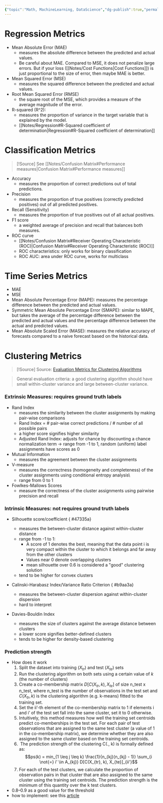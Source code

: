 ```yaml
---
{"topic":"Math, MachineLearning, DataScience","dg-publish":true,"permalink":"/Notes/Error Metrics/","dgPassFrontmatter":true,"noteIcon":""}
---
```



# Regression Metrics
- Mean Absolute Error (MAE)
	- measures the absolute difference between the predicted and actual values.
	- Be careful about MAE. Compared to MSE, it does not penalize large errors. But if your loss ([[Notes/Cost Functions\|Cost Functions]]) is just proportional to the size of error, then maybe MAE is better.
- Mean Squared Error (MSE)
	- measures the squared difference between the predicted and actual values.
- Root Mean Squared Error (RMSE)
	- the square root of the MSE, which provides a measure of the average magnitude of the error.
- R-squared (R^2): 
	- measures the proportion of variance in the target variable that is explained by the model.
	- [[Notes/Regression#R-Squared coefficient of determination\|Regression#R-Squared coefficient of determination]]

# Classification Metrics
>[!Source]
>See [[Notes/Confusion Matrix#Performance measures\|Confusion Matrix#Performance measures]]
- Accuracy
	- measures the proportion of correct predictions out of total predictions.
- Precision
	- measures the proportion of true positives (correctly predicted positives) out of all predicted positives.
- Recall (Sensitivity) 
	- measures the proportion of true positives out of all actual positives.
- F1 score
	- a weighted average of precision and recall that balances both measures.
- ROC curve
	- [[Notes/Confusion Matrix#Receiver Operating Characteristic (ROC)\|Confusion Matrix#Receiver Operating Characteristic (ROC)]]
	- ROC characteristics: only works for binary classification
	- ROC AUC: area under ROC curve, works for multiclass

# Time Series Metrics
- MAE
- MSE
- Mean Absolute Percentage Error (MAPE): measures the percentage difference between the predicted and actual values.
- Symmetric Mean Absolute Percentage Error (SMAPE): similar to MAPE, but takes the average of the percentage difference between the predicted and actual values and the percentage difference between the actual and predicted values.
- Mean Absolute Scaled Error (MASE): measures the relative accuracy of forecasts compared to a naive forecast based on the historical data.

# Clustering Metrics
>[!Source] Source: [Evaluation Metrics for Clustering Algorithms](https://towardsdatascience.com/7-evaluation-metrics-for-clustering-algorithms-bdc537ff54d2)

> General evaluation criteria: a good clustering algorithm should have small within-cluster variance and large between-cluster variance.
### Extrinsic Measures: requires ground truth labels
- Rand Index
	- measures the similarity between the cluster assignments by making pair-wise comparisons
	- Rand Index  = # pair-wise correct predictions / # number of all possible pairs
	- a higher score signifies higher similarity
	- Adjusted Rand Index: adjusts for chance by discounting a chance normalization term -> range from -1 to 1, random (uniform) label assignments have scores as 0
- Mutual Information
	- measures the agreement between the cluster assignments
- V-measure
	- measures the correctness (homogeneity and completeness) of the cluster assignments using conditional entropy analysis\
	- range from 0 to 1
- Fowlkes-Mallows Scores
	- measure the correctness of the cluster assignments using pairwise precision and recall

### Intrinsic Measures: not requires ground truth labels
- Silhouette score/coefficient
{ #47335a}

	- measures the between-cluster distance against within-cluster distance
	- range from -1 to 1: 
		- A score of 1 denotes the best, meaning that the data point i is very compact within the cluster to which it belongs and far away from the other clusters
		- Values near 0 denote overlapping clusters
		- mean silhouette over 0.6 is considered a "good" clustering solution
	- tend to be higher for convex clusters
- Calinski-Harabasz Index/Variance Ratio Criterion
{ #b9aa3a}

	- measures the between-cluster dispersion against within-cluster dispersion
	- hard to interpret
- Davies-Bouldin Index
	- measures the size of clusters against the average distance between clusters
	- a lower score signifies better-defined clusters
	- tends to be higher for density-based clustering
### Prediction strength
- How does it work
	1. Split the dataset into training ($X_{tr}$) and test ($X_{te}$) sets
	2. Run the clustering algorithm on both sets using a certain value of $k$ (the number of clusters)
	3. Create a co-membership matrix $D[C(X_{tr}, k), X_{te}]$ of size n_test x n_test, where n_test is the number of observations in the test set and $C(X_{tr}, k)$ is the clustering algorithm (e.g. k-means) fitted to the training set.
	4. Set the ii’-th element of the co-membership matrix to 1 if elements i and i’ of the test set fall into the same cluster, set it to 0 otherwise.
	5. Intuitively, this method measures how well the training set centroids predict co-memberships in the test set. For each pair of test observations that are assigned to the same test cluster (a value of 1 in the co-membership matrix), we determine whether they are also assigned to the same cluster based on the training set centroids.
	6.  The prediction strength of the clustering C(., k) is formally defined as:$$ps(k) = min_{1 \leq j \leq k} \frac{1}{n_{kj}(n_{kj} - 1)} \sum_{i \not{=} i' \in A_{kj}} D[C(X_{tr}, k), X_{te}]_{ii'}$$
	7. For each of the test clusters, we calculate the proportion of observation pairs in that cluster that are also assigned to the same cluster using the training set centroids. The prediction strength is the minimum of this quantity over the k test clusters.
- 0.8–0.9 as a good value for the threshold
- how to implement: see this [article](https://towardsdatascience.com/prediction-strength-a-simple-yet-relatively-unknown-way-to-evaluate-clustering-2e5eaf56643?gi=fcb1b63715a4)


